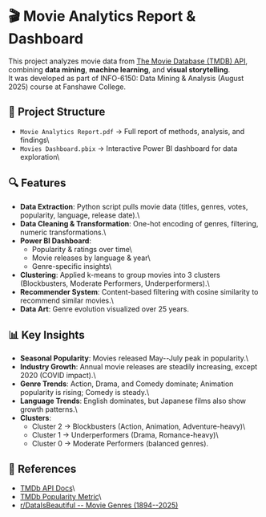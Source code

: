 # 🎬 Movie Analytics Report & Dashboard

This project analyzes movie data from [The Movie Database (TMDB)
API](https://developer.themoviedb.org/docs/getting-started), combining
**data mining**, **machine learning**, and **visual storytelling**.\
It was developed as part of INFO-6150: Data Mining & Analysis (August
2025) course at Fanshawe College.

## 📂 Project Structure

-   `Movie Analytics Report.pdf` → Full report of methods, analysis, and
    findings\
-   `Movies Dashboard.pbix` → Interactive Power BI dashboard for data
    exploration\

## 🔍 Features

-   **Data Extraction**: Python script pulls movie data (titles, genres,
    votes, popularity, language, release date).\
-   **Data Cleaning & Transformation**: One-hot encoding of genres,
    filtering, numeric transformations.\
-   **Power BI Dashboard**:
    -   Popularity & ratings over time\
    -   Movie releases by language & year\
    -   Genre-specific insights\
-   **Clustering**: Applied k-means to group movies into 3 clusters
    (Blockbusters, Moderate Performers, Underperformers).\
-   **Recommender System**: Content-based filtering with cosine
    similarity to recommend similar movies.\
-   **Data Art**: Genre evolution visualized over 25 years.

## 📊 Key Insights

-   **Seasonal Popularity**: Movies released May--July peak in
    popularity.\
-   **Industry Growth**: Annual movie releases are steadily increasing,
    except 2020 (COVID impact).\
-   **Genre Trends**: Action, Drama, and Comedy dominate; Animation popularity is
    rising; Comedy is steady.\
-   **Language Trends**: English dominates, but Japanese
    films also show growth patterns.\
-   **Clusters**:
    -   Cluster 2 → Blockbusters (Action, Animation, Adventure-heavy)\
    -   Cluster 1 → Underperformers (Drama, Romance-heavy)\
    -   Cluster 0 → Moderate Performers (balanced genres).
    

## 📖 References

-   [TMDb API
    Docs](https://developer.themoviedb.org/docs/getting-started)\
-   [TMDb Popularity
    Metric](https://developer.themoviedb.org/docs/popularity-and-trending)\
-   [r/DataIsBeautiful -- Movie Genres
    (1894--2025)](https://www.reddit.com/r/dataisbeautiful/comments/8dyqfk/oc_the_prevalence_of_movie_genres_between_1894/)
